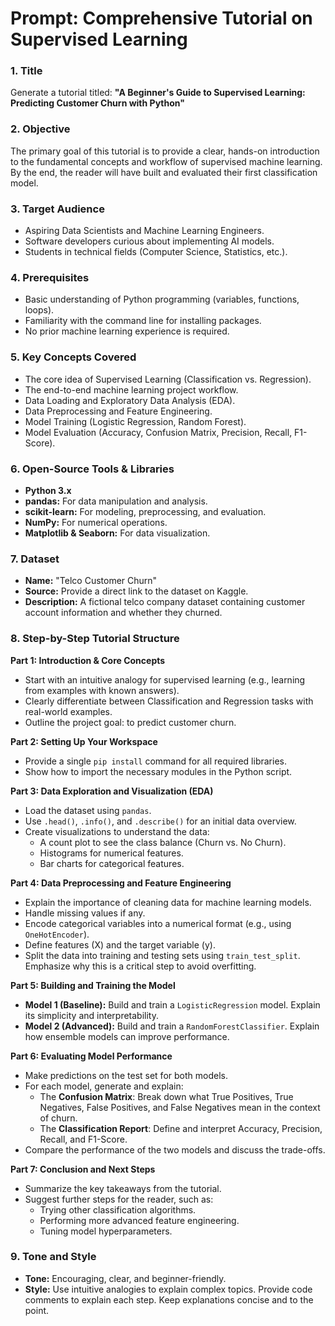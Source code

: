 # Prompt: Comprehensive Tutorial on Supervised Learning

### 1. Title
Generate a tutorial titled: **"A Beginner's Guide to Supervised Learning: Predicting Customer Churn with Python"**

### 2. Objective
The primary goal of this tutorial is to provide a clear, hands-on introduction to the fundamental concepts and workflow of supervised machine learning. By the end, the reader will have built and evaluated their first classification model.

### 3. Target Audience
*   Aspiring Data Scientists and Machine Learning Engineers.
*   Software developers curious about implementing AI models.
*   Students in technical fields (Computer Science, Statistics, etc.).

### 4. Prerequisites
*   Basic understanding of Python programming (variables, functions, loops).
*   Familiarity with the command line for installing packages.
*   No prior machine learning experience is required.

### 5. Key Concepts Covered
*   The core idea of Supervised Learning (Classification vs. Regression).
*   The end-to-end machine learning project workflow.
*   Data Loading and Exploratory Data Analysis (EDA).
*   Data Preprocessing and Feature Engineering.
*   Model Training (Logistic Regression, Random Forest).
*   Model Evaluation (Accuracy, Confusion Matrix, Precision, Recall, F1-Score).

### 6. Open-Source Tools & Libraries
*   **Python 3.x**
*   **pandas:** For data manipulation and analysis.
*   **scikit-learn:** For modeling, preprocessing, and evaluation.
*   **NumPy:** For numerical operations.
*   **Matplotlib & Seaborn:** For data visualization.

### 7. Dataset
*   **Name:** "Telco Customer Churn"
*   **Source:** Provide a direct link to the dataset on Kaggle.
*   **Description:** A fictional telco company dataset containing customer account information and whether they churned.

### 8. Step-by-Step Tutorial Structure

**Part 1: Introduction & Core Concepts**
*   Start with an intuitive analogy for supervised learning (e.g., learning from examples with known answers).
*   Clearly differentiate between Classification and Regression tasks with real-world examples.
*   Outline the project goal: to predict customer churn.

**Part 2: Setting Up Your Workspace**
*   Provide a single `pip install` command for all required libraries.
*   Show how to import the necessary modules in the Python script.

**Part 3: Data Exploration and Visualization (EDA)**
*   Load the dataset using `pandas`.
*   Use `.head()`, `.info()`, and `.describe()` for an initial data overview.
*   Create visualizations to understand the data:
    *   A count plot to see the class balance (Churn vs. No Churn).
    *   Histograms for numerical features.
    *   Bar charts for categorical features.

**Part 4: Data Preprocessing and Feature Engineering**
*   Explain the importance of cleaning data for machine learning models.
*   Handle missing values if any.
*   Encode categorical variables into a numerical format (e.g., using `OneHotEncoder`).
*   Define features (X) and the target variable (y).
*   Split the data into training and testing sets using `train_test_split`. Emphasize why this is a critical step to avoid overfitting.

**Part 5: Building and Training the Model**
*   **Model 1 (Baseline):** Build and train a `LogisticRegression` model. Explain its simplicity and interpretability.
*   **Model 2 (Advanced):** Build and train a `RandomForestClassifier`. Explain how ensemble models can improve performance.

**Part 6: Evaluating Model Performance**
*   Make predictions on the test set for both models.
*   For each model, generate and explain:
    *   The **Confusion Matrix**: Break down what True Positives, True Negatives, False Positives, and False Negatives mean in the context of churn.
    *   The **Classification Report**: Define and interpret Accuracy, Precision, Recall, and F1-Score.
*   Compare the performance of the two models and discuss the trade-offs.

**Part 7: Conclusion and Next Steps**
*   Summarize the key takeaways from the tutorial.
*   Suggest further steps for the reader, such as:
    *   Trying other classification algorithms.
    *   Performing more advanced feature engineering.
    *   Tuning model hyperparameters.

### 9. Tone and Style
*   **Tone:** Encouraging, clear, and beginner-friendly.
*   **Style:** Use intuitive analogies to explain complex topics. Provide code comments to explain each step. Keep explanations concise and to the point.
